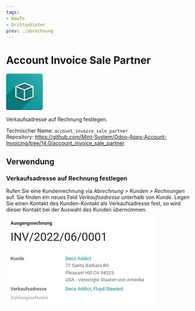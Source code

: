 ```yaml
---
tags:
- HowTo
- Drittanbieter
prev: ./abrechnung
---
```

# Account Invoice Sale Partner

![icon_oms_box](assets/icon_oms_box.png)

Verkaufsadresse auf Rechnung festlegen.

Technischer Name: `account_invoice_sale_partner`\
Repository: <https://github.com/Mint-System/Odoo-Apps-Account-Invoicing/tree/14.0/account_invoice_sale_partner>

## Verwendung

### Verkaufsadresse auf Rechnung festlegen

Rufen Sie eine Kundenrechnung via *Abrechnung > Kunden > Rechnungen* auf. Sie finden ein neues Feld *Verkaufsadresse* unterhalb von *Kunde*. Legen Sie einen Kontakt des Kunden-Kontakt als  Verkaufsadresse fest, so wird dieser Kontakt bei der Auswahl des Kunden übernommen. 

![](assets/Account%20Invoice%20Sale%20Partner.png)